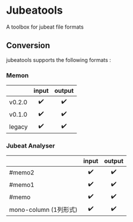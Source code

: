 # Jubeatools
A toolbox for jubeat file formats

## Conversion
jubeatools supports the following formats :

### Memon
|        | input | output |
|--------|:-----:|:------:|
| v0.2.0 | ✔️     | ✔️      |
| v0.1.0 | ✔️     | ✔️      |
| legacy | ✔️     | ✔️      |

### Jubeat Analyser
|                      | input | output |
|----------------------|:-----:|:------:|
| #memo2               | ✔️     | ✔️      |
| #memo1               | ✔️     | ✔️      |
| #memo                | ✔️     | ✔️      |
| mono-column (1列形式) | ✔️     | ✔️      |